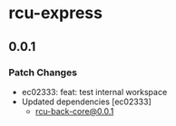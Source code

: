 # rcu-express

## 0.0.1

### Patch Changes

- ec02333: feat: test internal workspace
- Updated dependencies [ec02333]
  - rcu-back-core@0.0.1
